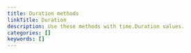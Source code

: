```yaml
---
title: Duration methods
linkTitle: Duration
description: Use these methods with time.Duration values.
categories: []
keywords: []
---
```

